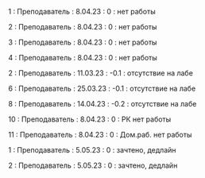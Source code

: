 1 : Преподаватель : 8.04.23 : 0 : нет работы

2 : Преподаватель : 8.04.23 : 0 : нет работы

3 : Преподаватель : 8.04.23 : 0 : нет работы

4 : Преподаватель : 8.04.23 : 0 : нет работы

2 : Преподаватель : 11.03.23 : -0.1 : отсутствие на лабе

6 : Преподаватель : 25.03.23 : -0.1 : отсутствие на лабе

8 : Преподаватель : 14.04.23 : -0.2 : отсутствие на лабе

10 : Преподаватель : 8.04.23 : 0 : РК нет работы

11 : Преподаватель : 8.04.23 : 0 : Дом.раб. нет работы

1 : Преподаватель : 5.05.23 : 0 : зачтено, дедлайн

2 : Преподаватель : 5.05.23 : 0 : зачтено, дедлайн
